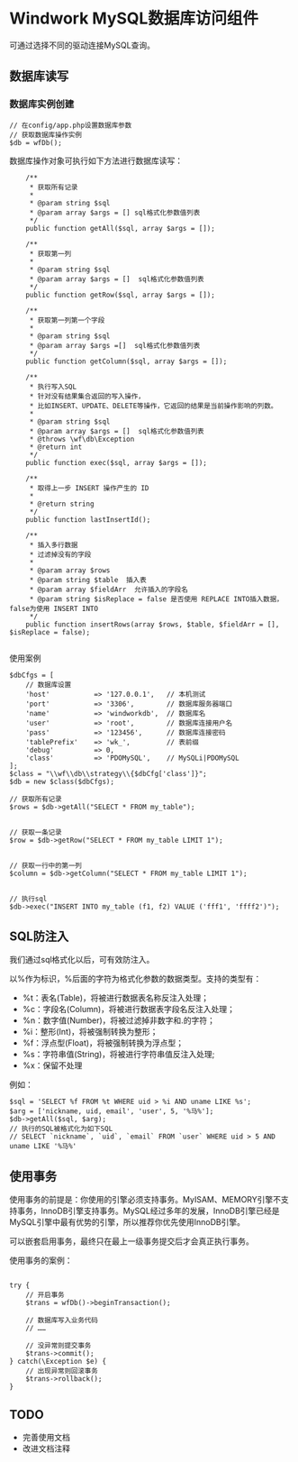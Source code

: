 Windwork MySQL数据库访问组件
====================================
可通过选择不同的驱动连接MySQL查询。

## 数据库读写

### 数据库实例创建
```
// 在config/app.php设置数据库参数
// 获取数据库操作实例
$db = wfDb();
```

数据库操作对象可执行如下方法进行数据库读写：

```    
    /**
     * 获取所有记录
     * 
     * @param string $sql
     * @param array $args = [] sql格式化参数值列表
     */
    public function getAll($sql, array $args = []);
    
    /**
     * 获取第一列
     * 
     * @param string $sql
     * @param array $args = []  sql格式化参数值列表
     */
    public function getRow($sql, array $args = []);
            
    /**
     * 获取第一列第一个字段
     * 
     * @param string $sql
     * @param array $args =[]  sql格式化参数值列表
     */
    public function getColumn($sql, array $args = []);

    /**
     * 执行写入SQL
     * 针对没有结果集合返回的写入操作，
     * 比如INSERT、UPDATE、DELETE等操作，它返回的结果是当前操作影响的列数。
     * 
     * @param string $sql
     * @param array $args = []  sql格式化参数值列表
     * @throws \wf\db\Exception
     * @return int
     */
    public function exec($sql, array $args = []);
    
    /**
     * 取得上一步 INSERT 操作产生的 ID
     *
     * @return string 
     */
    public function lastInsertId();
    
    /**
     * 插入多行数据
     * 过滤掉没有的字段
     *
     * @param array $rows
     * @param string $table  插入表
     * @param array $fieldArr  允许插入的字段名
     * @param string $isReplace = false 是否使用 REPLACE INTO插入数据，false为使用 INSERT INTO
     */
    public function insertRows(array $rows, $table, $fieldArr = [], $isReplace = false);
    
```

使用案例
```
$dbCfgs = [
    // 数据库设置
    'host'           => '127.0.0.1',   // 本机测试
    'port'           => '3306',        // 数据库服务器端口
    'name'           => 'windworkdb',  // 数据库名
    'user'           => 'root',        // 数据库连接用户名
    'pass'           => '123456',      // 数据库连接密码
    'tablePrefix'    => 'wk_',         // 表前缀
    'debug'          => 0,
    'class'          => 'PDOMySQL',    // MySQLi|PDOMySQL
];
$class = "\\wf\\db\\strategy\\{$dbCfg['class']}";
$db = new $class($dbCfgs);

// 获取所有记录
$rows = $db->getAll("SELECT * FROM my_table");


// 获取一条记录
$row = $db->getRow("SELECT * FROM my_table LIMIT 1");


// 获取一行中的第一列
$column = $db->getColumn("SELECT * FROM my_table LIMIT 1");


// 执行sql
$db->exec("INSERT INTO my_table (f1, f2) VALUE ('fff1', 'ffff2')");
```

## SQL防注入
我们通过sql格式化以后，可有效防注入。

以%作为标识，%后面的字符为格式化参数的数据类型。支持的类型有：
- %t：表名(Table)，将被进行数据表名称反注入处理； 
- %c：字段名(Column)，将被进行数据表字段名反注入处理；  
- %n：数字值(Number)，将被过滤掉非数字和.的字符；
- %i：整形(Int)，将被强制转换为整形；
- %f：浮点型(Float)，将被强制转换为浮点型； 
- %s：字符串值(String)，将被进行字符串值反注入处理; 
- %x：保留不处理

例如：
```
$sql = 'SELECT %f FROM %t WHERE uid > %i AND uname LIKE %s';
$arg = ['nickname, uid, email', 'user', 5, '%马%'];
$db->getAll($sql, $arg); 
// 执行的SQL被格式化为如下SQL
// SELECT `nickname`, `uid`, `email` FROM `user` WHERE uid > 5 AND uname LIKE '%马%'
```

## 使用事务
使用事务的前提是：你使用的引擎必须支持事务。MyISAM、MEMORY引擎不支持事务，InnoDB引擎支持事务。MySQL经过多年的发展，InnoDB引擎已经是MySQL引擎中最有优势的引擎，所以推荐你优先使用InnoDB引擎。

可以嵌套启用事务，最终只在最上一级事务提交后才会真正执行事务。

使用事务的案例：

```

try {
    // 开启事务
    $trans = wfDb()->beginTransaction();

    // 数据库写入业务代码
    // ……

    // 没异常则提交事务
    $trans->commit();
} catch(\Exception $e) {
    // 出现异常则回滚事务
    $trans->rollback();
}

```

## TODO
- 完善使用文档
- 改进文档注释